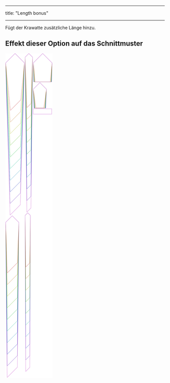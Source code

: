 - - -
title: "Length bonus"
- - -

Fügt der Krawatte zusätzliche Länge hinzu.

## Effekt dieser Option auf das Schnittmuster

![Dieses Bild zeigt den Effekt dieser Option, indem es mehrere Varianten überlagert, die einen anderen Wert für diese Option haben](trayvon_lengthbonus_sample.svg "Effect of this option on the pattern")
